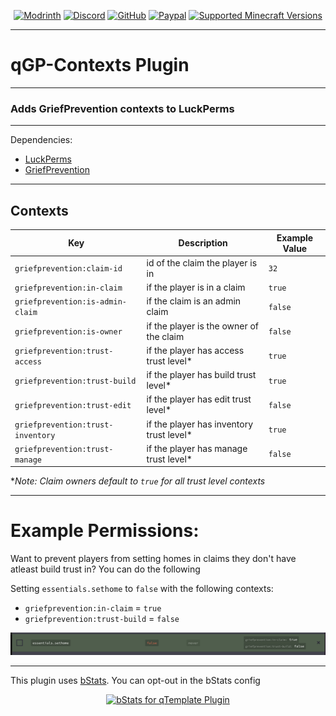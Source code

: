 <div align="center">

[![Modrinth][modrinth-shield]][modrinth-url]
[![Discord][discord-shield]][discord-url]
[![GitHub][github-shield]][github-url]
[![Paypal][paypal-shield]][paypal-url]
[![Supported Minecraft Versions][versions-shield]][versions-url]
</div>

---

# qGP-Contexts Plugin

---

### Adds GriefPrevention contexts to LuckPerms

---

Dependencies:
- [LuckPerms][luckperms-url]
- [GriefPrevention][griefprevention-url]

---

## Contexts

| Key                                 | Description                              | Example Value |
|-------------------------------------|------------------------------------------|---------------|
| ``griefprevention:claim-id``        | id of the claim the player is in         | ``32``        |
| ``griefprevention:in-claim``        | if the player is in a claim              | ``true``      |
| ``griefprevention:is-admin-claim``  | if the claim is an admin claim           | ``false``     |
| ``griefprevention:is-owner``        | if the player is the owner of the claim  | ``false``     |
| ``griefprevention:trust-access``    | if the player has access trust level*    | ``true``      |
| ``griefprevention:trust-build``     | if the player has build trust level*     | ``true``      |
| ``griefprevention:trust-edit``      | if the player has edit trust level*      | ``false``     |
| ``griefprevention:trust-inventory`` | if the player has inventory trust level* | ``true``      |
| ``griefprevention:trust-manage``    | if the player has manage trust level*    | ``false``     |

**Note: Claim owners default to ``true`` for all trust level contexts*

---

# Example Permissions:

Want to prevent players from setting homes in claims they don't have atleast build trust in? You can do the following

Setting ``essentials.sethome`` to ``false`` with the following contexts:
- ``griefprevention:in-claim`` = ``true``
- ``griefprevention:trust-build`` = ``false``

![GP Contexts Permissions][perms-example-img]

---

This plugin uses [bStats][bstats-url]. You can opt-out in the bStats config
<div align="center">

[![bStats for qTemplate Plugin][bstats-plugin-svg]][bstats-plugin-url]
</div>

[luckperms-url]: https://luckperms.net/
[griefprevention-url]: https://modrinth.com/plugin/griefprevention
[perms-example-img]: https://github.com/QarthO/qGP-Contexts/blob/main/img/gpcontexts%20perms.png?raw=true

[modrinth-shield]: https://img.shields.io/badge/Download-00AF5C?logo=modrinth&logoColor=white&style=for-the-badge

[modrinth-url]: https://modrinth.com/plugin/qGP-Contexts

[discord-shield]: https://img.shields.io/badge/Discord-5865F2?logo=discord&logoColor=white&style=for-the-badge

[discord-url]: https://quartzdev.gg/discord/

[github-shield]: https://img.shields.io/badge/Source-181717?logo=github&logoColor=white&style=for-the-badge

[github-url]: https://github.com/qartho/qGP-Contexts

[paypal-shield]: https://img.shields.io/badge/Donate-00457C?logo=paypal&logoColor=white&style=for-the-badge

[paypal-url]: https://quartzdev.gg/paypal/

[versions-shield]: https://img.shields.io/badge/1.20+-blue?style=for-the-badge&label=Minecraft%20Versions

[versions-url]: https://modrinth.com/plugins/qGP-Contexts

[bstats-url]: https://bstats.org/

[bstats-plugin-svg]: https://bstats.org/signatures/bukkit/qGP-Contexts.svg

[bstats-plugin-url]: https://bstats.org/plugin/bukkit/qGP-Contexts/